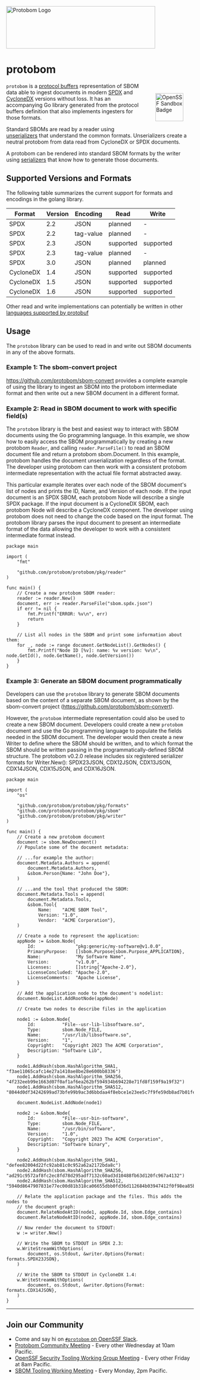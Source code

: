 <img src="docs/images/protobom-horizontal_color.svg" alt="Protobom Logo" width="400" height="114">

# protobom


<img src="docs/images/OpenSSF_StagesBadges_sandbox.svg" alt="OpenSSF Sandbox Badge" style="float:right; margin: 2em;" width="75" height="75">


`protobom` is a [protocol buffers](https://protobuf.dev/getting-started/)
representation of SBOM data able to ingest documents in modern
[SPDX](https://spdx.dev/) and [CycloneDX](https://cyclonedx.org/) versions
without loss. It has an accompanying Go library generated from the protocol
buffers definition that also implements ingesters for those formats.

Standard SBOMs are read by a reader using [unserializers](docs/unserializers.md) that
understand the common formats. Unserializers create a neutral protobom from data
read from CycloneDX or SPDX documents.

A protobom can be rendered into standard SBOM formats by the writer using
[serializers](docs/serializers.md) that know how to generate those documents.

## Supported Versions and Formats

The following table summarizes the current support for formats and encodings in
the golang library.

| Format | Version | Encoding | Read | Write |
| --- | --- | --- | --- | --- |
| SPDX | 2.2 | JSON | planned | - |
| SPDX | 2.2 | tag-value | planned | - |
| SPDX | 2.3 | JSON | supported | supported|
| SPDX | 2.3 | tag-value | planned | - |
| SPDX | 3.0 | JSON | planned | planned |
| CycloneDX | 1.4 | JSON | supported | supported |
| CycloneDX | 1.5 | JSON | supported | supported |
| CycloneDX | 1.6 | JSON | supported | supported |

Other read and write implementations can potentially be written in
other [languages supported by protobuf](https://protobuf.dev/getting-started/)

## Usage

The `protobom` library can be used to read in and write out SBOM documents in any of the above formats.

### Example 1:  The sbom-convert project

https://github.com/protobom/sbom-convert provides a complete example of using the library to ingest an SBOM into the protobom intermediate format and then write out a new SBOM document in a different format.

### Example 2:  Read in SBOM document to work with specific field(s)

The `protobom` library is the best and easiest way to interact with SBOM documents using the Go programming language.  In this example, we show how to easily access the SBOM programmatically by creating a new protobom `Reader`, and calling `reader.ParseFile()` to read an SBOM document file and return a protobom sbom.Document.  In this example, protobom handles the document unserialization regardless of the format.  The developer using protobom can then work with a consistent protobom intermediate representation with the actual file format abstracted away.

This particular example iterates over each node of the SBOM document's list of nodes and prints the ID, Name, and Version of each node.  If the input document is an SPDX SBOM, each protobom Node will describe a single SPDX package.  If the input document is a CycloneDX SBOM, each protobom Node will describe a CycloneDX component.  The developer using protobom does not need to change the code based on the input format.  The protobom library parses the input document to present an intermediate format of the data allowing the developer to work with a consistent intermediate format instead.

```golang
package main

import (
	"fmt"

	"github.com/protobom/protobom/pkg/reader"
)

func main() {
	// Create a new protobom SBOM reader:
	reader := reader.New()
	document, err := reader.ParseFile("sbom.spdx.json")
	if err != nil {
		fmt.Printf("ERROR: %v\n", err)
		return
	}

	// List all nodes in the SBOM and print some information about them:
	for _, node := range document.GetNodeList().GetNodes() {
		fmt.Printf("Node ID [%v]: name: %v version: %v\n", node.GetId(), node.GetName(), node.GetVersion())
	}
}
```

### Example 3:  Generate an SBOM document programmatically

Developers can use the `protobom` library to generate SBOM documents based on the content of a separate SBOM document, as shown by the sbom-convert project (https://github.com/protobom/sbom-convert).

However, the `protobom` intermediate representation could also be used to create a new SBOM document.  Developers could create a new `protobom` document and use the Go programming language to populate the fields needed in the SBOM document.  The developer would then create a new Writer to define where the SBOM should be written, and to which format the SBOM should be written passing in the programmatically-defined SBOM structure.  The protobom v0.2.0 release includes six registered serializer formats for Writer.New(): SPDX23JSON, CDX12JSON, CDX13JSON, CDX14JSON, CDX15JSON, and CDX16JSON.

```golang
package main

import (
	"os"

	"github.com/protobom/protobom/pkg/formats"
	"github.com/protobom/protobom/pkg/sbom"
	"github.com/protobom/protobom/pkg/writer"
)

func main() {
	// Create a new protobom document
	document := sbom.NewDocument()
	// Populate some of the document metadata:

	// ...for example the author:
	document.Metadata.Authors = append(
		document.Metadata.Authors,
		&sbom.Person{Name: "John Doe"},
	)

	// ...and the tool that produced the SBOM:
	document.Metadata.Tools = append(
		document.Metadata.Tools,
		&sbom.Tool{
			Name:    "ACME SBOM Tool",
			Version: "1.0",
			Vendor:  "ACME Corporation"},
	)

	// Create a node to represent the application:
	appNode := &sbom.Node{
		Id:               "pkg:generic/my-software@v1.0.0",
		PrimaryPurpose:   []sbom.Purpose{sbom.Purpose_APPLICATION},
		Name:             "My Software Name",
		Version:          "v1.0.0",
		Licenses:         []string{"Apache-2.0"},
		LicenseConcluded: "Apache-2.0",
		LicenseComments:  "Apache License",
	}

	// Add the application node to the document's nodelist:
	document.NodeList.AddRootNode(appNode)

	// Create two nodes to describe files in the application

	node1 := &sbom.Node{
		Id:          "File--usr-lib-libsoftware.so",
		Type:        sbom.Node_FILE,
		Name:        "/usr/lib/libsoftware.so",
		Version:     "1",
		Copyright:   "Copyright 2023 The ACME Corporation",
		Description: "Software Lib",
	}

	node1.AddHash(sbom.HashAlgorithm_SHA1, "f3ae11065cafc14e27a1410ae8be28e600bb8336")
	node1.AddHash(sbom.HashAlgorithm_SHA256, "4f232eeb99e1663d07f0af1af6ea262bf594934b694228e71fd8f159f9a19f32")
	node1.AddHash(sbom.HashAlgorithm_SHA512, "8044d0df34242699ad73bfe99b9ac3d6bbdaa4f8ebce1e23ee5c7f9fe59db8ad7b01fe94e886941793aee802008a35b05a30bc51426db796aa21e5e91b7ed9be")

	document.NodeList.AddNode(node1)

	node2 := &sbom.Node{
		Id:          "File--usr-bin-software",
		Type:        sbom.Node_FILE,
		Name:        "/usr/bin/software",
		Version:     "1.0",
		Copyright:   "Copyright 2023 The ACME Corporation",
		Description: "Software binary",
	}

	node2.AddHash(sbom.HashAlgorithm_SHA1, "defee82004d22fc92ab81c0c952a62a2172bda8c")
	node2.AddHash(sbom.HashAlgorithm_SHA256, "ad291c9572af8fc2ec8fd78d295adf7132c60ad3d10488fb63d120fc967a4132")
	node2.AddHash(sbom.HashAlgorithm_SHA512,  "5940d8647907831e77ec00d81b318ca06655dbb0fd36d112684b03947412f0f98ea85b32548bc0877f3d7ce8f4de9b2c964062df44742b98c8e9bd851faecce9")

	// Relate the application package and the files. This adds the nodes to
	// the document graph:
	document.RelateNodeAtID(node1, appNode.Id, sbom.Edge_contains)
	document.RelateNodeAtID(node2, appNode.Id, sbom.Edge_contains)

	// Now render the document to STDOUT:
	w := writer.New()

	// Write the SBOM to STDOUT in SPDX 2.3:
	w.WriteStreamWithOptions(
		document, os.Stdout, &writer.Options{Format: formats.SPDX23JSON},
	)

	// Write the SBOM to STDOUT in CycloneDX 1.4:
	w.WriteStreamWithOptions(
		document, os.Stdout, &writer.Options{Format: formats.CDX14JSON},
	)
}
```

------



## Join our Community

- Come and say hi on [`#protobom` on OpenSSF Slack](https://openssf.slack.com/archives/C06ED97EQ4B).
- [Protobom Community Meeting](https://zoom-lfx.platform.linuxfoundation.org/meeting/93849959680?password=414218a0-8865-4cea-ba62-99443815ceff) - Every other Wednesday at 10am Pacific. 
- [OpenSSF Security Tooling Working Group Meeting](https://zoom-lfx.platform.linuxfoundation.org/meeting/94897563315?password=7f03d8e7-7bc9-454e-95bd-6e1e09cb3b0b) - Every other Friday at 8am Pacific.
- [SBOM Tooling Working Meeting](https://zoom-lfx.platform.linuxfoundation.org/meeting/92103679564?password=c351279a-5cec-44a4-ab5b-e4342da0e43f) - Every Monday, 2pm Pacific.
